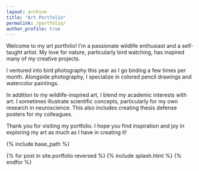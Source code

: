 ```yaml
---
layout: archive
title: "Art Portfolio"
permalink: /portfolio/
author_profile: true
---
```


Welcome to my art portfolio! I'm a passionate wildlife enthusiast and a self-taught artist. My love for nature, particularly bird watching, has inspired many of my creative projects. 

I ventured into bird photography this year as I go birding a few times per month. Alongside photography, I specialize in colored pencil drawings and watercolor paintings.

In addition to my wildlife-inspired art, I blend my academic interests with art. I sometimes illustrate scientific concepts, particularly for my own research in neuroscience. This also includes creating thesis defense posters for my colleagues. 

Thank you for visiting my portfolio. I hope you find inspiration and joy in exploring my art as much as I have in creating it!

{% include base_path %}

{% for post in site.portfolio reversed %}
  {% include splash.html %}
{% endfor %}
